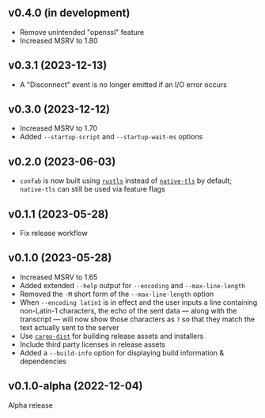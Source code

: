 v0.4.0 (in development)
-----------------------
- Remove unintended "openssl" feature
- Increased MSRV to 1.80

v0.3.1 (2023-12-13)
-------------------
- A "Disconnect" event is no longer emitted if an I/O error occurs

v0.3.0 (2023-12-12)
-------------------
- Increased MSRV to 1.70
- Added `--startup-script` and `--startup-wait-ms` options

v0.2.0 (2023-06-03)
-------------------
- `confab` is now built using [`rustls`](https://github.com/rustls/rustls)
  instead of [`native-tls`](https://github.com/sfackler/rust-native-tls) by
  default; `native-tls` can still be used via feature flags

v0.1.1 (2023-05-28)
-------------------
- Fix release workflow

v0.1.0 (2023-05-28)
-------------------
- Increased MSRV to 1.65
- Added extended `--help` output for `--encoding` and `--max-line-length`
- Removed the `-M` short form of the `--max-line-length` option
- When `--encoding latin1` is in effect and the user inputs a line containing
  non-Latin-1 characters, the echo of the sent data — along with the transcript
  — will now show those characters as `?` so that they match the text actually
  sent to the server
- Use [`cargo-dist`](https://github.com/axodotdev/cargo-dist) for building
  release assets and installers
- Include third party licenses in release assets
- Added a `--build-info` option for displaying build information & dependencies

v0.1.0-alpha (2022-12-04)
-------------------------
Alpha release
